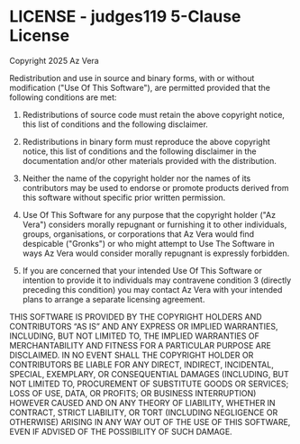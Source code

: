 # LICENSE - judges119 5-Clause License

Copyright 2025 Az Vera

Redistribution and use in source and binary forms, with or without modification ("Use Of This Software"), are permitted provided that the following conditions are met:

1. Redistributions of source code must retain the above copyright notice, this list of conditions and the following disclaimer.

2. Redistributions in binary form must reproduce the above copyright notice, this list of conditions and the following disclaimer in the documentation and/or other materials provided with the distribution.

3. Neither the name of the copyright holder nor the names of its contributors may be used to endorse or promote products derived from this software without specific prior written permission.

4. Use Of This Software for any purpose that the copyright holder ("Az Vera") considers morally repugnant or furnishing it to other individuals, groups, organisations, or corporations that Az Vera would find despicable ("Gronks") or who might attempt to Use The Software in ways Az Vera would consider morally repugnant is expressly forbidden.

5. If you are concerned that your intended Use Of This Software or intention to provide it to individuals may contravene condition 3 (directly preceding this condition) you may contact Az Vera with your intended plans to arrange a separate licensing agreement.

THIS SOFTWARE IS PROVIDED BY THE COPYRIGHT HOLDERS AND CONTRIBUTORS “AS IS” AND ANY EXPRESS OR IMPLIED WARRANTIES, INCLUDING, BUT NOT LIMITED TO, THE IMPLIED WARRANTIES OF MERCHANTABILITY AND FITNESS FOR A PARTICULAR PURPOSE ARE DISCLAIMED. IN NO EVENT SHALL THE COPYRIGHT HOLDER OR CONTRIBUTORS BE LIABLE FOR ANY DIRECT, INDIRECT, INCIDENTAL, SPECIAL, EXEMPLARY, OR CONSEQUENTIAL DAMAGES (INCLUDING, BUT NOT LIMITED TO, PROCUREMENT OF SUBSTITUTE GOODS OR SERVICES; LOSS OF USE, DATA, OR PROFITS; OR BUSINESS INTERRUPTION) HOWEVER CAUSED AND ON ANY THEORY OF LIABILITY, WHETHER IN CONTRACT, STRICT LIABILITY, OR TORT (INCLUDING NEGLIGENCE OR OTHERWISE) ARISING IN ANY WAY OUT OF THE USE OF THIS SOFTWARE, EVEN IF ADVISED OF THE POSSIBILITY OF SUCH DAMAGE.